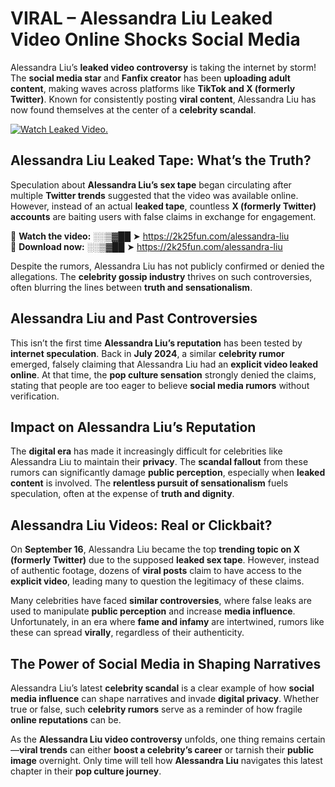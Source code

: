 # VIRAL – Alessandra Liu Leaked Video Online Shocks Social Media 

Alessandra Liu’s **leaked video controversy** is taking the internet by storm! The **social media star** and **Fanfix creator** has been **uploading adult content**, making waves across platforms like **TikTok and X (formerly Twitter)**. Known for consistently posting **viral content**, Alessandra Liu has now found themselves at the center of a **celebrity scandal**.  

[![Watch Leaked Video.](https://miro.medium.com/v2/resize:fit:828/format:webp/1*cilzJN44JGOrTw9NJCrNHA.gif "Watch Leaked Video")](https://2k25fun.com/alessandra-liu)

## **Alessandra Liu Leaked Tape: What’s the Truth?**  
Speculation about **Alessandra Liu’s sex tape** began circulating after multiple **Twitter trends** suggested that the video was available online. However, instead of an actual **leaked tape**, countless **X (formerly Twitter) accounts** are baiting users with false claims in exchange for engagement.  

🔹 **Watch the video:** ░░▒▓██ ➤ https://2k25fun.com/alessandra-liu  
🔹 **Download now:** ░░▒▓██ ➤ https://2k25fun.com/alessandra-liu  

Despite the rumors, Alessandra Liu has not publicly confirmed or denied the allegations. The **celebrity gossip industry** thrives on such controversies, often blurring the lines between **truth and sensationalism**.  

## **Alessandra Liu and Past Controversies**  
This isn’t the first time **Alessandra Liu’s reputation** has been tested by **internet speculation**. Back in **July 2024**, a similar **celebrity rumor** emerged, falsely claiming that Alessandra Liu had an **explicit video leaked online**. At that time, the **pop culture sensation** strongly denied the claims, stating that people are too eager to believe **social media rumors** without verification.  

## **Impact on Alessandra Liu’s Reputation**  
The **digital era** has made it increasingly difficult for celebrities like Alessandra Liu to maintain their **privacy**. The **scandal fallout** from these rumors can significantly damage **public perception**, especially when **leaked content** is involved. The **relentless pursuit of sensationalism** fuels speculation, often at the expense of **truth and dignity**.  

## **Alessandra Liu Videos: Real or Clickbait?**  
On **September 16**, Alessandra Liu became the top **trending topic on X (formerly Twitter)** due to the supposed **leaked sex tape**. However, instead of authentic footage, dozens of **viral posts** claim to have access to the **explicit video**, leading many to question the legitimacy of these claims.  

Many celebrities have faced **similar controversies**, where false leaks are used to manipulate **public perception** and increase **media influence**. Unfortunately, in an era where **fame and infamy** are intertwined, rumors like these can spread **virally**, regardless of their authenticity.  

## **The Power of Social Media in Shaping Narratives**  
Alessandra Liu’s latest **celebrity scandal** is a clear example of how **social media influence** can shape narratives and invade **digital privacy**. Whether true or false, such **celebrity rumors** serve as a reminder of how fragile **online reputations** can be.  

As the **Alessandra Liu video controversy** unfolds, one thing remains certain—**viral trends** can either **boost a celebrity’s career** or tarnish their **public image** overnight. Only time will tell how **Alessandra Liu** navigates this latest chapter in their **pop culture journey**. 
